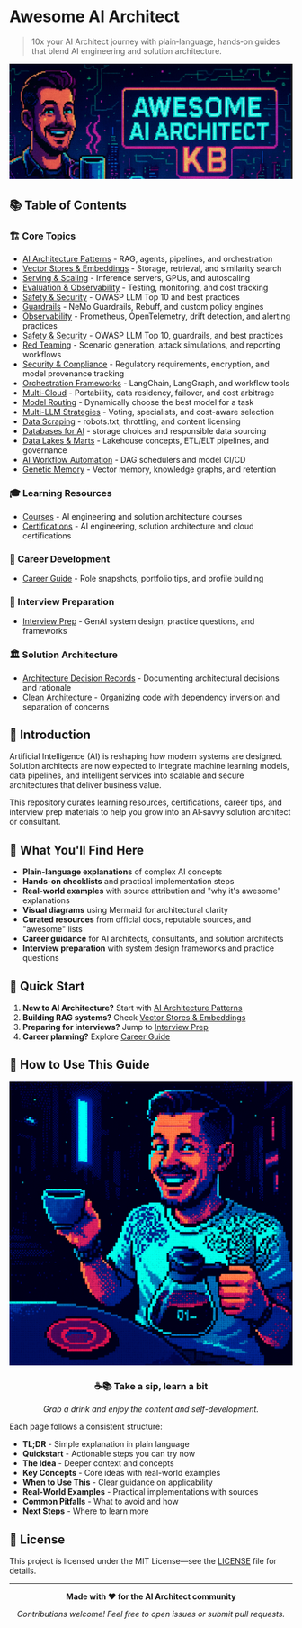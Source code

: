# Awesome AI Architect

> 10x your AI Architect journey with plain‑language, hands‑on guides that blend AI engineering and solution architecture.

![awesome-ai-architect](img/awesome-ai-architect-kb.png)

## 📚 Table of Contents

### 🏗️ Core Topics
- [AI Architecture Patterns](ai-architecture-topics/ai-architecture-patterns.md) - RAG, agents, pipelines, and orchestration
- [Vector Stores & Embeddings](ai-architecture-topics/vector-stores-and-embeddings.md) - Storage, retrieval, and similarity search
- [Serving & Scaling](ai-architecture-topics/serving-and-scaling.md) - Inference servers, GPUs, and autoscaling
- [Evaluation & Observability](ai-architecture-topics/evaluation-and-observability.md) - Testing, monitoring, and cost tracking
- [Safety & Security](ai-architecture-topics/safety-and-security.md) - OWASP LLM Top 10 and best practices
- [Guardrails](ai-architecture-topics/guardrails.md) - NeMo Guardrails, Rebuff, and custom policy engines
- [Observability](ai-architecture-topics/observability.md) - Prometheus, OpenTelemetry, drift detection, and alerting practices
- [Safety & Security](ai-architecture-topics/safety-and-security.md) - OWASP LLM Top 10, guardrails, and best practices
- [Red Teaming](ai-architecture-topics/red-teaming.md) - Scenario generation, attack simulations, and reporting workflows
- [Security & Compliance](ai-architecture-topics/security-compliance.md) - Regulatory requirements, encryption, and model provenance tracking
- [Orchestration Frameworks](ai-architecture-topics/orchestration-frameworks.md) - LangChain, LangGraph, and workflow tools
- [Multi-Cloud](ai-architecture-topics/multi-cloud.md) - Portability, data residency, failover, and cost arbitrage
- [Model Routing](ai-architecture-topics/model-routing.md) - Dynamically choose the best model for a task
- [Multi-LLM Strategies](ai-architecture-topics/multi-llm.md) - Voting, specialists, and cost-aware selection
- [Data Scraping](ai-architecture-topics/data-scraping.md) - robots.txt, throttling, and content licensing
- [Databases for AI](databases-for-ai.md) - storage choices and responsible data sourcing
- [Data Lakes & Marts](ai-architecture-topics/data-lakes-and-marts.md) - Lakehouse concepts, ETL/ELT pipelines, and governance
- [AI Workflow Automation](ai-architecture-topics/ai-workflow-automation.md) - DAG schedulers and model CI/CD
- [Genetic Memory](ai-architecture-topics/genetic-memory.md) - Vector memory, knowledge graphs, and retention

### 🎓 Learning Resources
- [Courses](courses.md) - AI engineering and solution architecture courses
- [Certifications](certifications.md) - AI engineering, solution architecture and cloud certifications

### 💼 Career Development
- [Career Guide](career.md) - Role snapshots, portfolio tips, and profile building

### 🎯 Interview Preparation
- [Interview Prep](interview-prep.md) - GenAI system design, practice questions, and frameworks

### 🏛️ Solution Architecture
- [Architecture Decision Records](solution-archtecture/architecture-decision-records.md) - Documenting architectural decisions and rationale
- [Clean Architecture](solution-archtecture/clean-architecture.md) - Organizing code with dependency inversion and separation of concerns

## 🚀 Introduction

Artificial Intelligence (AI) is reshaping how modern systems are designed. Solution architects are now expected to integrate machine learning models, data pipelines, and intelligent services into scalable and secure architectures that deliver business value.

This repository curates learning resources, certifications, career tips, and interview prep materials to help you grow into an AI‑savvy solution architect or consultant.

## 🎯 What You'll Find Here

- **Plain-language explanations** of complex AI concepts
- **Hands-on checklists** and practical implementation steps
- **Real-world examples** with source attribution and "why it's awesome" explanations
- **Visual diagrams** using Mermaid for architectural clarity
- **Curated resources** from official docs, reputable sources, and "awesome" lists
- **Career guidance** for AI architects, consultants, and solution architects
- **Interview preparation** with system design frameworks and practice questions

## 🚦 Quick Start

1. **New to AI Architecture?** Start with [AI Architecture Patterns](ai-architecture-topics/ai-architecture-patterns.md)
2. **Building RAG systems?** Check [Vector Stores & Embeddings](ai-architecture-topics/vector-stores-and-embeddings.md)
3. **Preparing for interviews?** Jump to [Interview Prep](interview-prep.md)
4. **Career planning?** Explore [Career Guide](career.md)

## 📖 How to Use This Guide

![awesome-ai-architect-welcome.png](img/awesome-ai-architect-welcome.png)

<div align="center">

### ☕📚 Take a sip, learn a bit  
*Grab a drink and enjoy the content and self-development.*

</div>


Each page follows a consistent structure:
- **TL;DR** - Simple explanation in plain language
- **Quickstart** - Actionable steps you can try now
- **The Idea** - Deeper context and concepts
- **Key Concepts** - Core ideas with real-world examples
- **When to Use This** - Clear guidance on applicability
- **Real-World Examples** - Practical implementations with sources
- **Common Pitfalls** - What to avoid and how
- **Next Steps** - Where to learn more

## 📄 License

This project is licensed under the MIT License—see the [LICENSE](LICENSE) file for details.

---

<div align="center">

**Made with ❤️ for the AI Architect community**

*Contributions welcome! Feel free to open issues or submit pull requests.*

</div>

